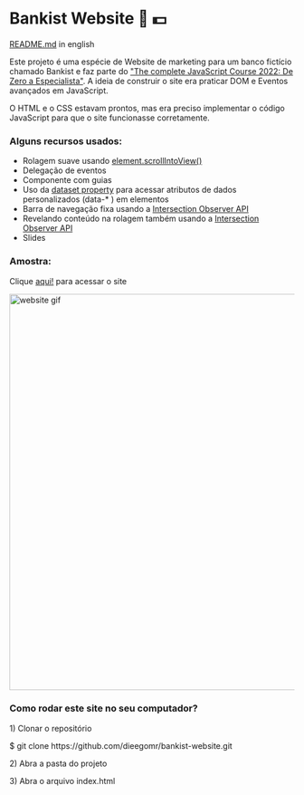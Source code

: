 <h1>Bankist Website 🏦 💵</h1>

<p><a href="https://github.com/dieegomr/bankist-website/blob/main/README.md">README.md</a> in english</p>
<p>
Este projeto é uma espécie de Website de marketing para um banco fictício chamado Bankist e faz parte do <a href="https://www.udemy.com/course/the-complete-javascript-course/?utm_source=adwords&utm_medium= udemyads&utm_campaign=WebDevelopment_v.PROF_la.EN_cc.BR_ti.8322&utm_content=deal4584&utm_term=_._ag_108455848694_._ad_467154447027_._kw__._de_c_._dm__._pl__._ti_dsa-774930035449_._li_1031586_._pd__._&matchtype=&gclid=CjwKCAjw14uVBhBEEiwAaufYx9TbRKLGzNDmGQA8PAaGk99qGom4VgQpkeWedZuxHN_Cs1e6m0LX0BoCUJQQAvD_BwE">"The complete JavaScript Course 2022: De Zero a Especialista"</a>. A ideia de construir o site era praticar DOM e Eventos avançados em JavaScript.
</p>

<p>
O HTML e o CSS estavam prontos, mas era preciso implementar o código JavaScript para que o site funcionasse corretamente.
</p>

<h3>Alguns recursos usados:</h3>
<ul>
<li>Rolagem suave usando <a href="https://developer.mozilla.org/en-US/docs/Web/API/Element/scrollIntoView">element.scrollIntoView()</a></li>
<li>Delegação de eventos</li>
<li>Componente com guias</li>
<li>Uso da <a href="https://developer.mozilla.org/en-US/docs/Web/API/HTMLElement/dataset">dataset property</a> para acessar atributos de dados personalizados (data-* ) em elementos</li>
<li>Barra de navegação fixa usando a <a href="https://developer.mozilla.org/en-US/docs/Web/API/Intersection_Observer_API">Intersection Observer API</a></li>
<li>Revelando conteúdo na rolagem também usando a <a href="https://developer.mozilla.org/en-US/docs/Web/API/Intersection_Observer_API">Intersection Observer API</a></li>
<li>Slides</li>
</ul>

<h3>Amostra:</h3>
<p>Clique <a href="https://dieegomr.github.io/bankist-website/">aqui!</a> para acessar o site</p>
<img src="bankist-website.gif" alt="website gif" width="800" height="700">

<h3>Como rodar este site no seu computador?</h3>

<p>1) Clonar o repositório </p>
<p> $ git clone https://github.com/dieegomr/bankist-website.git</p>
<p>2) Abra a pasta do projeto</p>
<p>3) Abra o arquivo index.html</p>
